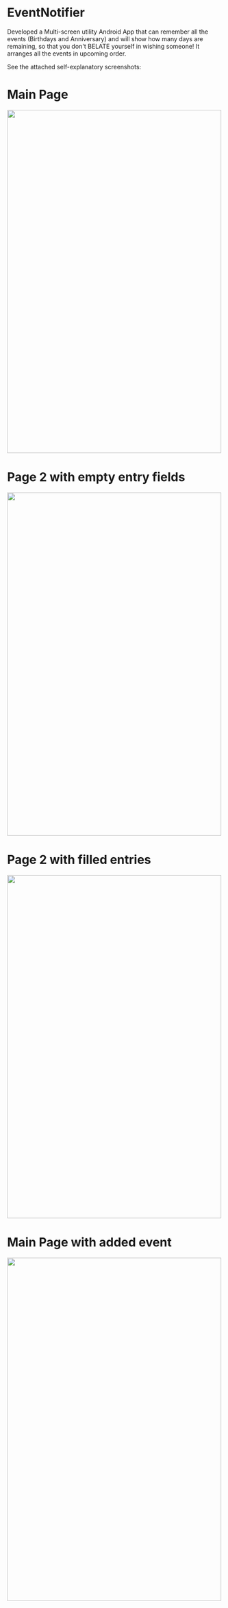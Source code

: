 # EventNotifier
Developed a Multi-screen utility Android App that can remember all the events (Birthdays and Anniversary) and will show how many days are remaining, so that you don't BELATE yourself in wishing someone! It arranges all the events in upcoming order.

See the attached self-explanatory screenshots: 

# Main Page

<img src="https://user-images.githubusercontent.com/54633306/170429082-3aa65823-ce77-49f7-a78a-3a64ac4c4a0d.jpeg" width="500" height="800">

# Page 2 with empty entry fields

<img src="https://user-images.githubusercontent.com/54633306/170429254-44d0d8d5-3121-4475-8522-2cf28b73c2e8.jpeg" width="500" height="800">

# Page 2 with filled entries

<img src="https://user-images.githubusercontent.com/54633306/170429262-2354ef3f-bc3a-4ce3-8e20-e0ece65a3f61.jpeg" width="500" height="800">

# Main Page with added event

<img src="https://user-images.githubusercontent.com/54633306/170429267-70eade90-6098-4eb4-8cdd-e038a9395b75.jpeg" width="500" height="800">
